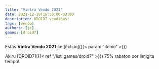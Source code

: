 ```yaml
---
title: "Vintra Vendo 2021"
date: 2021-12-20T16:50:00-03:00
description: DROID7 vendiĝas!
tags: [vendo]
authors: [jc]
games: [droid7]
---
```


Estas **Vintra Vendo 2021** ĉe [itch.io]({{< param "itchio" >}})

Akiru [DROID7]({{< ref "/list_games/droid7" >}}) 75% rabaton por limigita tempo!
